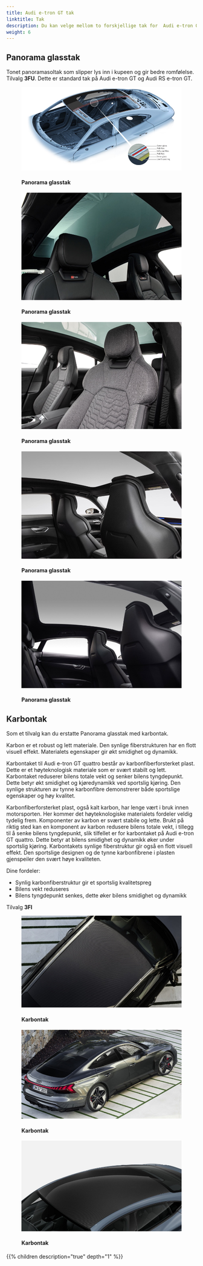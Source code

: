 ```yaml
---
title: Audi e-tron GT tak
linktitle: Tak
description: Du kan velge mellom to forskjellige tak for  Audi e-tron GT / Audi RS e-tron.
weight: 6
---
```

<!-- markdownlint-disable MD033 -->

## Panorama glasstak

Tonet panoramasoltak som slipper lys inn i kupeen og gir bedre romfølelse.
Tilvalg  **3FU**. Dette er standard tak på Audi e-tron GT og Audi RS e-tron GT.

<figure>
    <a href="panoramic_roof_1.jpg">
        <img src="panoramic_roof_1s.jpg" alt="Panorama glasstak" title="Panorama glasstak">
    </a>
    <figcaption><h4>Panorama glasstak</h4></figcaption>
</figure>

<figure>
    <a href="panoramic_roof_2.jpg">
        <img src="panoramic_roof_2s.jpg" alt="Panorama glasstak" title="Panorama glasstak">
    </a>
    <figcaption><h4>Panorama glasstak</h4></figcaption>
</figure>

<figure>
    <a href="panoramic_roof_3.jpg">
        <img src="panoramic_roof_3s.jpg" alt="Panorama glasstak" title="Panorama glasstak">
    </a>
    <figcaption><h4>Panorama glasstak</h4></figcaption>
</figure>

<figure>
    <a href="panoramic_roof_4.jpg">
        <img src="panoramic_roof_4s.jpg" alt="Panorama glasstak" title="Panorama glasstak">
    </a>
    <figcaption><h4>Panorama glasstak</h4></figcaption>
</figure>

<figure>
    <a href="panoramic_roof_5.jpg">
        <img src="panoramic_roof_5s.jpg" alt="Panorama glasstak" title="Panorama glasstak">
    </a>
    <figcaption><h4>Panorama glasstak</h4></figcaption>
</figure>

## Karbontak

Som et tilvalg kan du erstatte Panorama glasstak med karbontak.

Karbon er et robust og lett materiale. Den synlige fiberstrukturen har en flott visuell effekt. Materialets egenskaper gir økt
smidighet og dynamikk.

Karbontaket til Audi e-tron GT quattro består av karbonfiberforsterket plast. Dette er et høyteknologisk materiale som er
svært stabilt og lett. Karbontaket reduserer bilens totale vekt og senker bilens tyngdepunkt. Dette betyr økt smidighet og
kjøredynamikk ved sportslig kjøring. Den synlige strukturen av tynne karbonfibre demonstrerer både sportslige egenskaper
og høy kvalitet.

Karbonfiberforsterket plast, også kalt karbon, har lenge vært i bruk innen motorsporten. Her kommer det høyteknologiske
materialets fordeler veldig tydelig frem. Komponenter av karbon er svært stabile og lette. Brukt på riktig sted kan en 
komponent av karbon redusere bilens totale vekt, i tillegg til å senke bilens tyngdepunkt, slik tilfellet er for karbontaket på
Audi e-tron GT quattro. Dette betyr at bilens smidighet og dynamikk øker under sportslig kjøring. Karbontakets synlige
fiberstruktur gir også en flott visuell effekt. Den sportslige designen og de tynne karbonfibrene i plasten gjenspeiler den
svært høye kvaliteten.

Dine fordeler:

- Synlig karbonfiberstruktur gir et sportslig kvalitetspreg
- Bilens vekt reduseres
- Bilens tyngdepunkt senkes, dette øker bilens smidighet og dynamikk

Tilvalg **3FI**

<figure>
    <a href="carbon_roof_1.jpg">
        <img src="carbon_roof_1s.jpg" alt="Karbontak" title="Karbontak">
    </a>
    <figcaption><h4>Karbontak</h4></figcaption>
</figure>

<figure>
    <a href="carbon_roof_2.jpg">
        <img src="carbon_roof_2s.jpg" alt="Karbontak" title="Karbontak">
    </a>
    <figcaption><h4>Karbontak</h4></figcaption>
</figure>

<figure>
    <a href="carbon_roof_3.jpg">
        <img src="carbon_roof_3s.jpg" alt="Karbontak" title="Karbontak">
    </a>
    <figcaption><h4>Karbontak</h4></figcaption>
</figure>

{{% children description="true" depth="1" %}}
